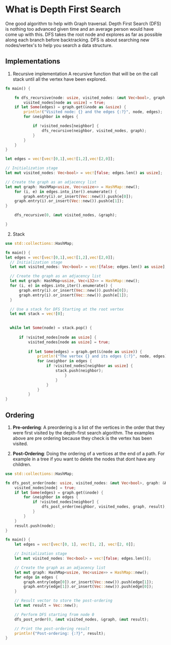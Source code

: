 # What is Depth First Search

One good algorithm to help with Graph traversal. Depth First Search (DFS) is nothing too advanced given time and an average person would have come up with this. DFS takes the root node and explores as far as possible along each branch before backtracking. DFS is about searching new nodes/vertex's to help you search a data structure.

## Implementations

1. Recursive implementation
   A recursive function that will be on the call stack until all the vertex have been explored.

```rust
fn main() {

    fn dfs_recursive(node: usize, visited_nodes: &mut Vec<bool>, graph: &HashMap<usize, Vec<usize>>) {
        visited_nodes[node as usize] = true;
    if let Some(edges) = graph.get(&node as &usize) {
        println!("Visited node: {} and the edges {:?}", node, edges);
        for &neighbor in edges {

            if !visited_nodes[neighbor] {
                dfs_recursive(neighbor, visited_nodes, graph);
            }
        }
    }
}

let edges = vec![vec![0,1],vec![1,2],vec![2,0]];

// Initialization stage
let mut visited_nodes: Vec<bool> = vec![false; edges.len() as usize];

// Create the graph as an adjacency list
let mut graph: HashMap<usize, Vec<usize>> = HashMap::new();
    for (i, e) in edges.into_iter().enumerate() {
        graph.entry(i).or_insert(Vec::new()).push(e[0]);
    graph.entry(i).or_insert(Vec::new()).push(e[1]);
}

    dfs_recursive(0, &mut visited_nodes, &graph);

}
```

2. Stack

```rust
use std::collections::HashMap;

fn main() {
let edges = vec![vec![0,1],vec![1,2],vec![2,0]];
  // Initialization stage
  let mut visited_nodes: Vec<bool> = vec![false; edges.len() as usize];

  // Create the graph as an adjacency list
  let mut graph: HashMap<usize, Vec<i32>> = HashMap::new();
  for (i, e) in edges.into_iter().enumerate() {
      graph.entry(i).or_insert(Vec::new()).push(e[0]);
      graph.entry(i).or_insert(Vec::new()).push(e[1]);
  }

  // Use a stack for DFS Starting at the root vertex
  let mut stack = vec![0];

  
  while let Some(node) = stack.pop() {
      
      if !visited_nodes[node as usize] {
          visited_nodes[node as usize] = true;
          
          if let Some(edges) = graph.get(&(node as usize)) {
              println!("The vertex {} and its edges {:?}", node, edges);
              for &neighbor in edges {
                  if !visited_nodes[neighbor as usize] {
                      stack.push(neighbor);
                          }
                      }
                  }
              }
          }
}
```

## Ordering 
1. **Pre-ordering**: A preordering is a list of the vertices in the order that they were first visited by the depth-first search algorithm. The examples above are pre ordering because they check is the vertex has been visited. 

2. **Post-Ordering**: Doing the ordering of a vertices at the end of a path. For example in a tree if you want to delete the nodes that dont have any children. 

```rust
use std::collections::HashMap;

fn dfs_post_order(node: usize, visited_nodes: &mut Vec<bool>, graph: &HashMap<usize, Vec<usize>>, result: &mut Vec<usize>) {
    visited_nodes[node] = true;
    if let Some(edges) = graph.get(&node) {
        for &neighbor in edges {
            if !visited_nodes[neighbor] {
                dfs_post_order(neighbor, visited_nodes, graph, result);
            }
        }
    }
    result.push(node);
}

fn main() {
    let edges = vec![vec![0, 1], vec![1, 2], vec![2, 0]];

    // Initialization stage
    let mut visited_nodes: Vec<bool> = vec![false; edges.len()];

    // Create the graph as an adjacency list
    let mut graph: HashMap<usize, Vec<usize>> = HashMap::new();
    for edge in edges {
        graph.entry(edge[0]).or_insert(Vec::new()).push(edge[1]);
        graph.entry(edge[1]).or_insert(Vec::new()).push(edge[0]);
    }

    // Result vector to store the post-ordering
    let mut result = Vec::new();

    // Perform DFS starting from node 0
    dfs_post_order(0, &mut visited_nodes, &graph, &mut result);

    // Print the post-ordering result
    println!("Post-ordering: {:?}", result);
}
```
